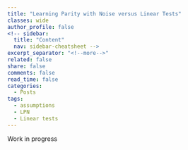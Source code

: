 ```yaml
---
title: "Learning Parity with Noise versus Linear Tests"
classes: wide
author_profile: false
<!-- sidebar:
  title: "Content"
  nav: sidebar-cheatsheet -->
excerpt_separator: "<!--more-->"
related: false
share: false
comments: false
read_time: false
categories:
  - Posts
tags:
  - assumptions
  - LPN
  - Linear tests
---
```


Work in progress